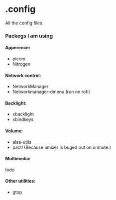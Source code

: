# .config
All the config files

### Packegs I am using

#### Apperence:
- picom
- Nitrogen

#### Network control:
- NetworkManager
- Networkmanager-dmenu (run on rofi)

#### Backlight:
- xbacklight
- xbindkeys

#### Volume:
- alsa-utils
- pactl (Because amixer is buged out on unmute.)

#### Multimedia:
todo

#### Other utilities:
- gtop

